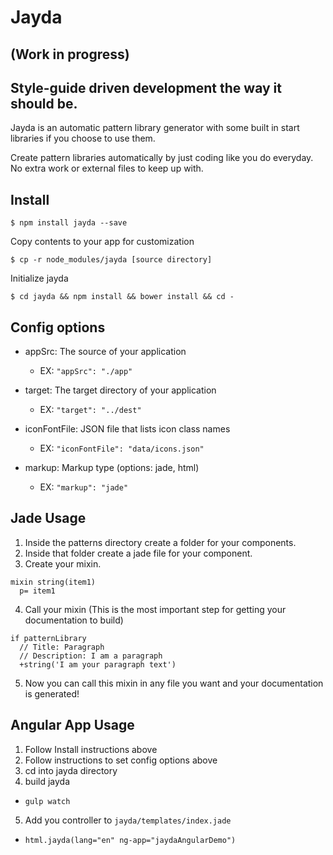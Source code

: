 # Jayda
## (Work in progress)
## Style-guide driven development the way it should be.

Jayda is an automatic pattern library generator with some built in start libraries if you choose to use them.

Create pattern libraries automatically by just coding like you do everyday. No extra work or external files to keep up with.


## Install
```
$ npm install jayda --save
```

Copy contents to your app for customization
```
$ cp -r node_modules/jayda [source directory]
```

Initialize jayda
```
$ cd jayda && npm install && bower install && cd -
```

## Config options

* appSrc: The source of your application
  * EX: ``` "appSrc": "./app" ```

* target: The target directory of your application
  * EX: ``` "target": "../dest" ```

* iconFontFile: JSON file that lists icon class names
  *  EX: ``` "iconFontFile": "data/icons.json" ```

* markup: Markup type (options: jade, html)
  * EX: ``` "markup": "jade" ```

## Jade Usage

1. Inside the patterns directory create a folder for your components.
2. Inside that folder create a jade file for your component.
3. Create your mixin.

  ```
  mixin string(item1)
    p= item1
  ```

4. Call your mixin (This is the most important step for getting your documentation to build)

  ```
  if patternLibrary
    // Title: Paragraph
    // Description: I am a paragraph
    +string('I am your paragraph text')
  ```

5. Now you can call this mixin in any file you want and your documentation is generated!





## Angular App Usage

1. Follow Install instructions above
2. Follow instructions to set config options above
3. cd into jayda directory
4. build jayda
  * ``` gulp watch ```
5. Add you controller to ``` jayda/templates/index.jade ```
  * ``` html.jayda(lang="en" ng-app="jaydaAngularDemo") ```




